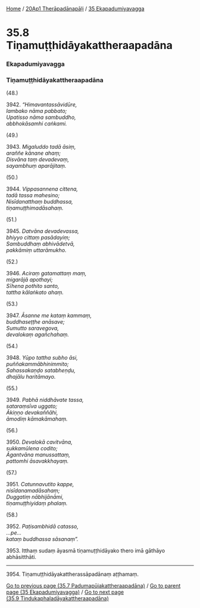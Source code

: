 
[Home](/) / [20Ap1 Therāpadānapāḷi](/tipitaka/20Ap1.md) / [35 Ekapadumiyavagga](/tipitaka/20Ap1/35.md)

# 35.8 Tiṇamuṭṭhidāyakattheraapadāna

### Ekapadumiyavagga

### Tiṇamuṭṭhidāyakattheraapadāna

(48.)

3942\. _“Himavantassāvidūre,_  
_lambako nāma pabbato;_  
_Upatisso nāma sambuddho,_  
_abbhokāsamhi caṅkami._  


(49.)

3943\. _Migaluddo tadā āsiṃ,_  
_araññe kānane ahaṃ;_  
_Disvāna taṃ devadevaṃ,_  
_sayambhuṃ aparājitaṃ._  


(50.)

3944\. _Vippasannena cittena,_  
_tadā tassa mahesino;_  
_Nisīdanatthaṃ buddhassa,_  
_tiṇamuṭṭhimadāsahaṃ._  


(51.)

3945\. _Datvāna devadevassa,_  
_bhiyyo cittaṃ pasādayiṃ;_  
_Sambuddhaṃ abhivādetvā,_  
_pakkāmiṃ uttarāmukho._  


(52.)

3946\. _Aciraṃ gatamattaṃ maṃ,_  
_migarājā apothayi;_  
_Sīhena pothito santo,_  
_tattha kālaṅkato ahaṃ._  


(53.)

3947\. _Āsanne me kataṃ kammaṃ,_  
_buddhaseṭṭhe anāsave;_  
_Sumutto saravegova,_  
_devalokaṃ agañchahaṃ._  


(54.)

3948\. _Yūpo tattha subho āsi,_  
_puññakammābhinimmito;_  
_Sahassakaṇḍo satabheṇḍu,_  
_dhajālu haritāmayo._  


(55.)

3949\. _Pabhā niddhāvate tassa,_  
_sataraṃsīva uggato;_  
_Ākiṇṇo devakaññāhi,_  
_āmodiṃ kāmakāmahaṃ._  


(56.)

3950\. _Devalokā cavitvāna,_  
_sukkamūlena codito;_  
_Āgantvāna manussattaṃ,_  
_pattomhi āsavakkhayaṃ._  


(57.)

3951\. _Catunnavutito kappe,_  
_nisīdanamadāsahaṃ;_  
_Duggatiṃ nābhijānāmi,_  
_tiṇamuṭṭhiyidaṃ phalaṃ._  


(58.)

3952\. _Paṭisambhidā catasso,_  
_…pe…_  
_kataṃ buddhassa sāsanaṃ”._  


3953\. Itthaṃ sudaṃ āyasmā tiṇamuṭṭhidāyako thero imā gāthāyo abhāsitthāti.

---

3954\. Tiṇamuṭṭhidāyakattherassāpadānaṃ aṭṭhamaṃ.



[Go to previous page (35.7 Padumapūjakattheraapadāna)](/tipitaka/20Ap1/35/35.7.md) / [Go to parent page (35 Ekapadumiyavagga)](/tipitaka/20Ap1/35.md) / [Go to next page (35.9 Tindukaphaladāyakattheraapadāna)](/tipitaka/20Ap1/35/35.9.md)


